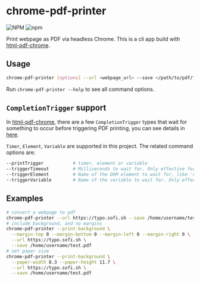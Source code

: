 # chrome-pdf-printer

![NPM](https://img.shields.io/npm/l/chrome-pdf-printer) ![npm](https://img.shields.io/npm/v/chrome-pdf-printer)

Print webpage as PDF via headless Chrome. This is a cli app build with [html-pdf-chrome](https://www.npmjs.com/package/html-pdf-chrome).

## Usage

```bash
chrome-pdf-printer [options] --url <webpage_url> --save </path/to/pdf/filename.pdf>
```

Run `chrome-pdf-printer --help` to see all command options.

## `CompletionTrigger` support

In [html-pdf-chrome](https://github.com/westy92/html-pdf-chrome), there are a few `CompletionTrigger` types that wait for something to occur before triggering PDF printing, you can see details in [here](https://github.com/westy92/html-pdf-chrome#trigger-render-completion).

`Timer`, `Element`, `Variable` are supported in this project. The related command options are:

```bash
--printTrigger           # timer, element or variable
--triggerTimeout         # Milliseconds to wait for. Only effective for type Timer. Defaults to 10000ms.
--triggerElement         # Name of the DOM element to wait for, like 'div#myElement'. Only effective for type Element. Defaults to '#htmlPdfDone'.
--triggerVariable        # Name of the variable to wait for. Only effective for type Variable. Defaults to 'htmlPdfDone'.
```



## Examples

```bash
# convert a webpage to pdf
chrome-pdf-printer --url https://typo.sofi.sh --save /home/username/test.pdf
# include background, and no margins
chrome-pdf-printer --print-background \
  --margin-top 0 --margin-bottom 0 --margin-left 0 --margin-right 0 \
  --url https://typo.sofi.sh \
  --save /home/username/test.pdf
# set paper size
chrome-pdf-printer --print-background \
  --paper-width 8.3 --paper-height 11.7 \
  --url https://typo.sofi.sh \
  --save /home/username/test.pdf
```

